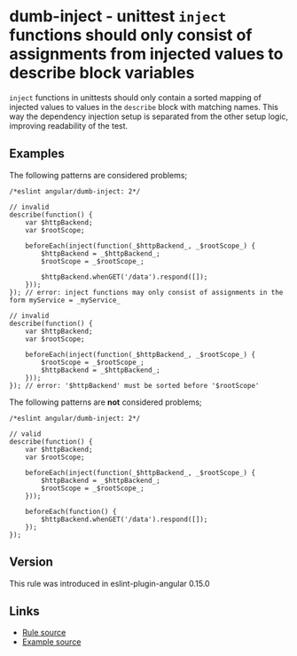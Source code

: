 <!-- WARNING: Generated documentation. Edit docs and examples in the rule and examples file ('rules/dumb-inject.js', 'examples/dumb-inject.js'). -->

# dumb-inject - unittest `inject` functions should only consist of assignments from injected values to describe block variables

`inject` functions in unittests should only contain a sorted mapping of injected values to values in the `describe` block with matching names.
This way the dependency injection setup is separated from the other setup logic, improving readability of the test.

## Examples

The following patterns are considered problems;

    /*eslint angular/dumb-inject: 2*/

    // invalid
    describe(function() {
        var $httpBackend;
        var $rootScope;

        beforeEach(inject(function(_$httpBackend_, _$rootScope_) {
            $httpBackend = _$httpBackend_;
            $rootScope = _$rootScope_;

            $httpBackend.whenGET('/data').respond([]);
        }));
    }); // error: inject functions may only consist of assignments in the form myService = _myService_

    // invalid
    describe(function() {
        var $httpBackend;
        var $rootScope;

        beforeEach(inject(function(_$httpBackend_, _$rootScope_) {
            $rootScope = _$rootScope_;
            $httpBackend = _$httpBackend_;
        }));
    }); // error: '$httpBackend' must be sorted before '$rootScope'

The following patterns are **not** considered problems;

    /*eslint angular/dumb-inject: 2*/

    // valid
    describe(function() {
        var $httpBackend;
        var $rootScope;

        beforeEach(inject(function(_$httpBackend_, _$rootScope_) {
            $httpBackend = _$httpBackend_;
            $rootScope = _$rootScope_;
        }));

        beforeEach(function() {
            $httpBackend.whenGET('/data').respond([]);
        });
    });

## Version

This rule was introduced in eslint-plugin-angular 0.15.0

## Links

* [Rule source](../rules/dumb-inject.js)
* [Example source](../examples/dumb-inject.js)
